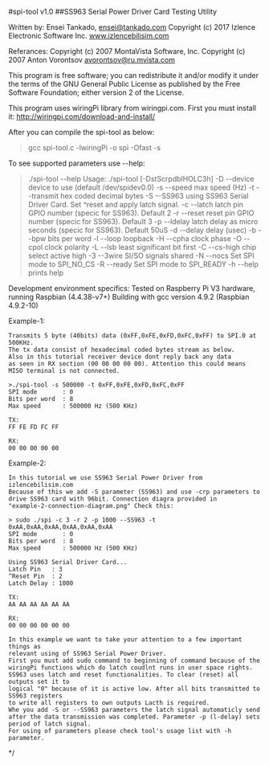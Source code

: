 #spi-tool v1.0
##SS963 Serial Power Driver Card Testing Utility

Written by: Ensei Tankado, ensei@tankado.com
Copyright (c) 2017  Izlence Electronic Software Inc.  www.izlencebilisim.com

Referances:
Copyright (c) 2007  MontaVista Software, Inc.
Copyright (c) 2007  Anton Vorontsov <avorontsov@ru.mvista.com>

This program is free software; you can redistribute it and/or modify
it under the terms of the GNU General Public License as published by
the Free Software Foundation; either version 2 of the License.

This program uses wiringPi library from wiringpi.com. 
First you must install it: http://wiringpi.com/download-and-install/
 
 After you can compile the spi-tool as below:
 > gcc spi-tool.c -lwiringPi -o spi -Ofast -s
 
 To see supported parameters use --help:
 > ./spi-tool --help
Usage: ./spi-tool [-DstScrpdblHOLC3h]
  -D --device   device to use (default /dev/spidev0.0)
  -s --speed    max speed (Hz)
  -t --transmit hex coded decimal bytes
  -S --SS963      using SS963 Serial Driver Card. Set ^reset and apply latch signal.
  -c --latch    latch pin GPIO number (specic for SS963). Default 2
  -r --reset    reset pin GPIO number (specic for SS963). Default 3
  -p --ldelay   latch delay as micro seconds (specic for SS963). Default 50uS
  -d --delay    delay (usec)
  -b --bpw      bits per word
  -l --loop     loopback
  -H --cpha     clock phase
  -O --cpol     clock polarity
  -L --lsb      least significant bit first
  -C --cs-high  chip select active high
  -3 --3wire    SI/SO signals shared
  -N --nocs     Set SPI mode to SPI_NO_CS
  -R --ready    Set SPI mode to SPI_READY
  -h --help     prints help
  
Development environment specifics:
Tested on Raspberry Pi V3 hardware, running Raspbian (4.4.38-v7+)
Building with gcc version 4.9.2 (Raspbian 4.9.2-10)

  
Example-1:

	Transmits 5 byte (40bits) data (0xFF,0xFE,0xFD,0xFC,0xFF) to SPI.0 at 500KHz. 
	The tx data consist of hexadecimal coded bytes stream as below. 
	Also in this tutorial receiver device dont reply back any data 
	as seen in RX section (00 00 00 00 00). Attention this could means 
	MISO terminal is not connected.
	 
	>./spi-tool -s 500000 -t 0xFF,0xFE,0xFD,0xFC,0xFF
	SPI mode       : 0
	Bits per word  : 8
	Max speed      : 500000 Hz (500 KHz)

	TX:
	FF FE FD FC FF

	RX:
	00 00 00 00 00

Example-2:

	In this tutorial we use SS963 Serial Power Driver from izlencebilisim.com
	Because of this we add -S parameter (SS963) and use -crp parameters to 
	drive SS963 card with 96bit. Connection diagra provided in 
	"example-2-connection-diagram.png" Check this:

	> sudo ./spi -c 3 -r 2 -p 1000 --SS963 -t 0xAA,0xAA,0xAA,0xAA,0xAA,0xAA
	SPI mode       : 0
	Bits per word  : 8
	Max speed      : 500000 Hz (500 KHz)

	Using SS963 Serial Driver Card...
	Latch Pin   : 3
	^Reset Pin  : 2
	Latch Delay : 1000

	TX:
	AA AA AA AA AA AA

	RX:
	00 00 00 00 00 00

	In this example we want to take your attention to a few important things as
	relevant using of SS963 Serial Power Driver.
	First you must add sudo command to beginning of command because of the
	wiringPi functions which do latch coudlnt runs in user space rights.
	SS963 uses latch and reset functionalities. To clear (reset) all outputs set it to 
	logical "0" because of it is active low. After all bits transmitted to SS963 registers
	to write all registers to own outputs Lacth is required. 
	Whe you add -S or --SS963 parameters the latch signal automaticly send 
	after the data transmission was completed. Parameter -p (l-delay) sets
	period of latch signal. 
	For using of parameters please check tool's usage list with -h parameter.

 */
